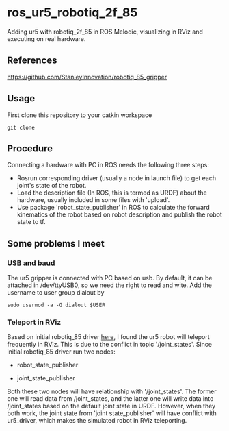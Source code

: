 # ros_ur5_robotiq_2f_85
Adding ur5 with robotiq_2f_85 in ROS Melodic, visualizing in RViz and executing on real hardware.

## References
https://github.com/StanleyInnovation/robotiq_85_gripper


## Usage
First clone this repository to your catkin workspace
```
git clone 
```

## Procedure
Connecting a hardware with PC in ROS needs the following three steps:

* Rosrun corresponding driver (usually a node in launch file) to get each joint's state of the robot.
* Load the description file (In ROS, this is termed as URDF) about the hardware, usually included in some files with 'upload'.
* Use package 'robot_state_publisher' in ROS to calculate the forward kinematics of the robot based on robot description and publish the robot state to tf.

## Some problems I meet

### USB and baud

The ur5 gripper is connected with PC based on usb. By default, it can be attached in /dev/ttyUSB0, so we need the right to read and wite. Add the username to user group dialout by
```
sudo usermod -a -G dialout $USER
```

### Teleport in RViz

Based on initial robotiq_85 driver [here](https://github.com/StanleyInnovation/robotiq_85_gripper/tree/master/robotiq_85_driver), I found the ur5 robot will teleport frequently in RViz. This is due to the conflict in topic '/joint_states'. Since initial robotiq_85 driver run two nodes:

* robot_state_publisher

* joint_state_publisher

Both these two nodes will have relationship with '/joint_states'. The former one will read data from /joint_states, and the latter one will write data into /joint_states based on the default joint state in URDF. However, when they both work, the joint state from 'joint state_publisher' will have conflict with ur5_driver, which makes the simulated robot in RViz teleporting.
